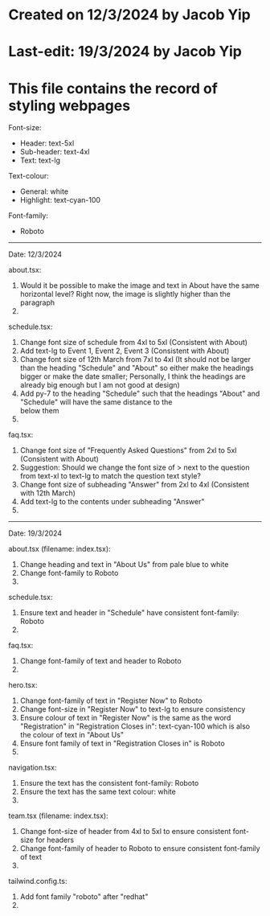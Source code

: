 # Created on 12/3/2024 by Jacob Yip
# Last-edit: 19/3/2024 by Jacob Yip
# This file contains the record of styling webpages


Font-size: 
- Header: text-5xl
- Sub-header: text-4xl
- Text: text-lg


Text-colour: 
- General: white
- Highlight: text-cyan-100

Font-family: 
- Roboto

------------------------------------------------------------------------------------------

Date: 12/3/2024

about.tsx: 
1. Would it be possible to make the image and text in About have the same horizontal level? Right now, the image is slightly higher than the paragraph
2. 


schedule.tsx: 
1. Change font size of schedule from 4xl to 5xl (Consistent with About)
2. Add text-lg to Event 1, Event 2, Event 3 (Consistent with About)
3. Change font size of 12th March from 7xl to 4xl (It should not be larger than the heading "Schedule" and "About" so either make the headings bigger or make the date smaller; Personally, I think the headings are already big enough but I am not good at design)
4. Add py-7 to the heading "Schedule" such that the headings "About" and "Schedule" will have the same distance to the <div></div> below them
5. 


faq.tsx: 
1. Change font size of "Frequently Asked Questions" from 2xl to 5xl (Consistent with About)
2. Suggestion: Should we change the font size of > next to the question from text-xl to text-lg to match the question text style? 
3. Change font size of subheading "Answer" from 2xl to 4xl (Consistent with 12th March)
4. Add text-lg to the contents under subheading "Answer"
5. 

------------------------------------------------------------------------------------------

Date: 19/3/2024

about.tsx (filename: index.tsx): 
1. Change heading and text in "About Us" from pale blue to white
2. Change font-family to Roboto
3. 

schedule.tsx: 
1. Ensure text and header in "Schedule" have consistent font-family: Roboto
2. 


faq.tsx:
1. Change font-family of text and header to Roboto
2. 


hero.tsx: 
1. Change font-family of text in "Register Now" to Roboto
2. Change font-size in "Register Now" to text-lg to ensure consistency
3. Ensure colour of text in "Register Now" is the same as the word "Registration" in "Registration Closes in": text-cyan-100 which is also the colour of text in "About Us"
4. Ensure font family of text in "Registration Closes in" is Roboto
5. 


navigation.tsx: 
1. Ensure the text has the consistent font-family: Roboto
2. Ensure the text has the same text colour: white
3. 


team.tsx (filename: index.tsx): 
1. Change font-size of header from 4xl to 5xl to ensure consistent font-size for headers
2. Change font-family of header to Roboto to ensure consistent font-family of text
3. 

tailwind.config.ts: 
1. Add font family "roboto" after "redhat"
2. 



